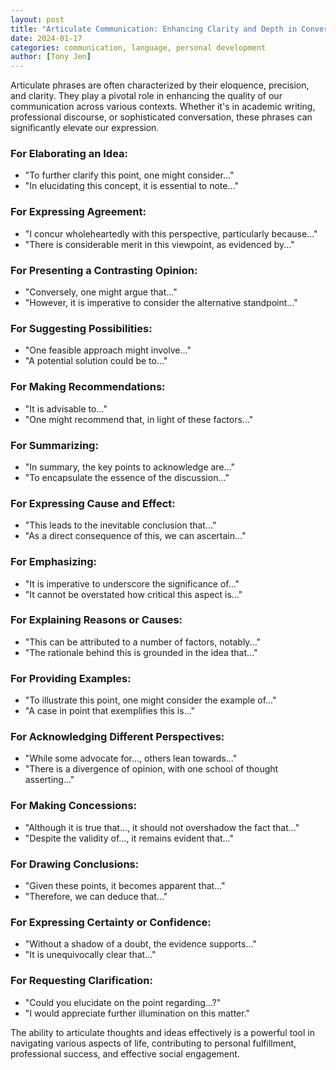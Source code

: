 ```yaml
---
layout: post
title: "Articulate Communication: Enhancing Clarity and Depth in Conversation"
date: 2024-01-17
categories: communication, language, personal development
author: [Tony Jen]
---
```


Articulate phrases are often characterized by their eloquence, precision, and clarity. They play a pivotal role in enhancing the quality of our communication across various contexts. Whether it's in academic writing, professional discourse, or sophisticated conversation, these phrases can significantly elevate our expression.

### For Elaborating an Idea:
- "To further clarify this point, one might consider..."
- "In elucidating this concept, it is essential to note..."

### For Expressing Agreement:
- "I concur wholeheartedly with this perspective, particularly because..."
- "There is considerable merit in this viewpoint, as evidenced by..."

### For Presenting a Contrasting Opinion:
- "Conversely, one might argue that..."
- "However, it is imperative to consider the alternative standpoint..."

### For Suggesting Possibilities:
- "One feasible approach might involve..."
- "A potential solution could be to..."

### For Making Recommendations:
- "It is advisable to..."
- "One might recommend that, in light of these factors..."

### For Summarizing:
- "In summary, the key points to acknowledge are..."
- "To encapsulate the essence of the discussion..."

### For Expressing Cause and Effect:
- "This leads to the inevitable conclusion that..."
- "As a direct consequence of this, we can ascertain..."

### For Emphasizing:
- "It is imperative to underscore the significance of..."
- "It cannot be overstated how critical this aspect is..."

### For Explaining Reasons or Causes:
- "This can be attributed to a number of factors, notably..."
- "The rationale behind this is grounded in the idea that..."

### For Providing Examples:
- "To illustrate this point, one might consider the example of..."
- "A case in point that exemplifies this is..."

### For Acknowledging Different Perspectives:
- "While some advocate for..., others lean towards..."
- "There is a divergence of opinion, with one school of thought asserting..."

### For Making Concessions:
- "Although it is true that..., it should not overshadow the fact that..."
- "Despite the validity of..., it remains evident that..."

### For Drawing Conclusions:
- "Given these points, it becomes apparent that..."
- "Therefore, we can deduce that..."

### For Expressing Certainty or Confidence:
- "Without a shadow of a doubt, the evidence supports..."
- "It is unequivocally clear that..."

### For Requesting Clarification:
- "Could you elucidate on the point regarding...?"
- "I would appreciate further illumination on this matter."

The ability to articulate thoughts and ideas effectively is a powerful tool in navigating various aspects of life, contributing to personal fulfillment, professional success, and effective social engagement.
